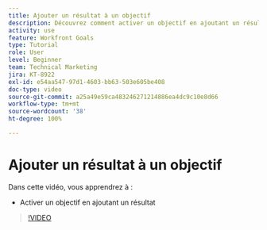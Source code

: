 ```yaml
---
title: Ajouter un résultat à un objectif
description: Découvrez comment activer un objectif en ajoutant un résultat dans  [!DNL Workfront Goals].
activity: use
feature: Workfront Goals
type: Tutorial
role: User
level: Beginner
team: Technical Marketing
jira: KT-8922
exl-id: e54aa547-97d1-4603-bb63-503e605be408
doc-type: video
source-git-commit: a25a49e59ca483246271214886ea4dc9c10e8d66
workflow-type: tm+mt
source-wordcount: '38'
ht-degree: 100%

---
```


# Ajouter un résultat à un objectif

Dans cette vidéo, vous apprendrez à :

* Activer un objectif en ajoutant un résultat

>[!VIDEO](https://video.tv.adobe.com/v/335194/?quality=12&learn=on)
